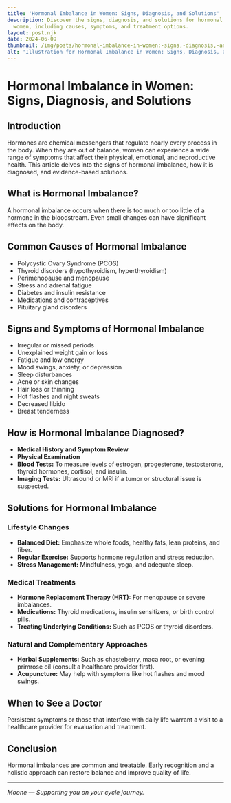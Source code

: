 ```yaml
---
title: 'Hormonal Imbalance in Women: Signs, Diagnosis, and Solutions'
description: Discover the signs, diagnosis, and solutions for hormonal imbalance in
  women, including causes, symptoms, and treatment options.
layout: post.njk
date: 2024-06-09
thumbnail: /img/posts/hormonal-imbalance-in-women:-signs,-diagnosis,-and-solutions.png
alt: 'Illustration for Hormonal Imbalance in Women: Signs, Diagnosis, and Solutions'
---
```


# Hormonal Imbalance in Women: Signs, Diagnosis, and Solutions

## Introduction

Hormones are chemical messengers that regulate nearly every process in the body. When they are out of balance, women can experience a wide range of symptoms that affect their physical, emotional, and reproductive health. This article delves into the signs of hormonal imbalance, how it is diagnosed, and evidence-based solutions.

## What is Hormonal Imbalance?

A hormonal imbalance occurs when there is too much or too little of a hormone in the bloodstream. Even small changes can have significant effects on the body.

## Common Causes of Hormonal Imbalance

- Polycystic Ovary Syndrome (PCOS)
- Thyroid disorders (hypothyroidism, hyperthyroidism)
- Perimenopause and menopause
- Stress and adrenal fatigue
- Diabetes and insulin resistance
- Medications and contraceptives
- Pituitary gland disorders

## Signs and Symptoms of Hormonal Imbalance

- Irregular or missed periods
- Unexplained weight gain or loss
- Fatigue and low energy
- Mood swings, anxiety, or depression
- Sleep disturbances
- Acne or skin changes
- Hair loss or thinning
- Hot flashes and night sweats
- Decreased libido
- Breast tenderness

## How is Hormonal Imbalance Diagnosed?

- **Medical History and Symptom Review**
- **Physical Examination**
- **Blood Tests:** To measure levels of estrogen, progesterone, testosterone, thyroid hormones, cortisol, and insulin.
- **Imaging Tests:** Ultrasound or MRI if a tumor or structural issue is suspected.

## Solutions for Hormonal Imbalance

### Lifestyle Changes

- **Balanced Diet:** Emphasize whole foods, healthy fats, lean proteins, and fiber.
- **Regular Exercise:** Supports hormone regulation and stress reduction.
- **Stress Management:** Mindfulness, yoga, and adequate sleep.

### Medical Treatments

- **Hormone Replacement Therapy (HRT):** For menopause or severe imbalances.
- **Medications:** Thyroid medications, insulin sensitizers, or birth control pills.
- **Treating Underlying Conditions:** Such as PCOS or thyroid disorders.

### Natural and Complementary Approaches

- **Herbal Supplements:** Such as chasteberry, maca root, or evening primrose oil (consult a healthcare provider first).
- **Acupuncture:** May help with symptoms like hot flashes and mood swings.

## When to See a Doctor

Persistent symptoms or those that interfere with daily life warrant a visit to a healthcare provider for evaluation and treatment.

## Conclusion

Hormonal imbalances are common and treatable. Early recognition and a holistic approach can restore balance and improve quality of life.

---

*Moone — Supporting you on your cycle journey.* 